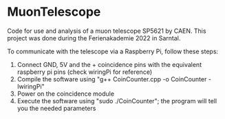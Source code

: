 # MuonTelescope
Code for use and analysis of a muon telescope SP5621 by CAEN.
This project was done during the Ferienakademie 2022 in Sarntal.

To communicate with the telescope via a Raspberry Pi, follow these steps:
1. Connect GND, 5V and the + coincidence pins with the equivalent raspberry pi pins (check wiringPi for reference)
2. Compile the software using "g++ CoinCounter.cpp -o CoinCounter -lwiringPi"
3. Power on the coincidence module
4. Execute the software using "sudo ./CoinCounter"; the program will tell you the needed parameters